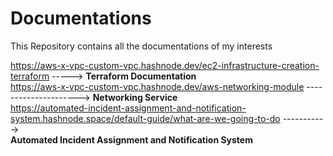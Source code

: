 # Documentations
This Repository contains all the documentations of my interests


https://aws-x-vpc-custom-vpc.hashnode.dev/ec2-infrastructure-creation-terraform -----> **Terraform Documentation**  
https://aws-x-vpc-custom-vpc.hashnode.dev/aws-networking-module ---------------------> **Networking Service**  
https://automated-incident-assignment-and-notification-system.hashnode.space/default-guide/what-are-we-going-to-do ----------->  
**Automated Incident Assignment and Notification System**
